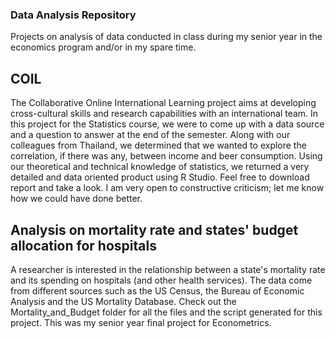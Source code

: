 ### Data Analysis Repository ###
Projects on analysis of data conducted in class during my senior year in the economics program and/or in my spare time.

## COIL ##
The Collaborative Online International Learning project aims at developing cross-cultural skills and research capabilities with an international team. In this project for the Statistics course, we were to come up with a data source and a question to answer at the end of the semester. Along with our colleagues from Thailand, we determined that we wanted to explore the correlation, if there was any, between income and beer consumption. Using our theoretical and technical knowledge of statistics, we returned a very detailed and data oriented product using R Studio. Feel free to download report and take a look. I am very open to constructive criticism; let me know how we could have done better.

## Analysis on mortality rate and states' budget allocation for hospitals ##
A researcher is interested in the relationship between a state's mortality rate and its spending
on hospitals (and other health services). The data come from different sources such as the US Census, the Bureau
of Economic Analysis and the US Mortality Database. Check out the Mortality_and_Budget folder for all the files and the script generated for this project. This was my senior year final project for Econometrics.
